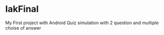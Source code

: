 # IakFinal
My First project with Android
Quiz simulation with 2 question and multiple choise of answer
